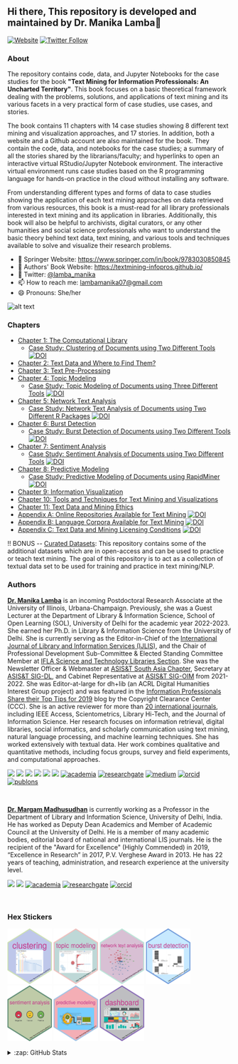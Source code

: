 ## Hi there, This repository is developed and maintained by Dr. Manika Lamba👋
 [![Website](https://img.shields.io/website?label=textmining-inforpros&style=for-the-badge&url=https%3A%2F%2Ftextmining-infopros.github.io)](https://textmining-infopros.github.io)
 [![Twitter Follow](https://img.shields.io/twitter/follow/lamba_manika?color=1DA1F2&logo=twitter&style=for-the-badge)](https://twitter.com/lamba_manika)
 
 
### About 
The repository contains code, data, and Jupyter Notebooks for the case studies for the book __"Text Mining for Information Professionals: An Uncharted Territory"__. This book focuses on a basic theoretical framework dealing with the problems, solutions, and applications of text mining and its various facets in a very practical form of case studies, use cases, and stories.

The book contains 11 chapters with 14 case studies showing 8 different text mining and visualization approaches, and 17 stories. In addition, both a website and a Github account are also maintained for the book. They contain the code, data, and notebooks for the case studies; a summary of all the stories shared by the librarians/faculty; and hyperlinks to open an interactive virtual RStudio/Jupyter Notebook environment. The interactive virtual environment runs case studies based on the R programming language for hands-on practice in the cloud without installing any software.

From understanding different types and forms of data to case studies showing the application of each text mining approaches on data retrieved from various resources, this book is a must-read for all library professionals interested in text mining and its application in libraries. Additionally, this book will also be helpful to archivists, digital curators, or any other humanities and social science professionals who want to understand the basic theory behind text data, text mining, and various tools and techniques available to solve and visualize their research problems. 

- 🔭 Springer Website: https://www.springer.com/in/book/9783030850845
- 🔭 Authors' Book Website: https://textmining-infopros.github.io/
- 👯 Twitter: [@lamba_manika](https://twitter.com/lamba_manika)
- 📫 How to reach me: lambamanika07@gmail.com
- 😄 Pronouns: She/her

![alt text](https://github.com/textmining-infopros/textmining-infopros/blob/main/cover_lamba.jpg)

### Chapters

- [Chapter 1: The Computational Library](https://link.springer.com/chapter/10.1007/978-3-030-85085-2_1)
   - [Case Study: Clustering of Documents using Two Different Tools](https://github.com/textmining-infopros/chapter1) [![DOI](https://zenodo.org/badge/296729259.svg)](https://zenodo.org/badge/latestdoi/296729259) 
- [Chapter 2: Text Data and Where to Find Them?](https://link.springer.com/chapter/10.1007/978-3-030-85085-2_2)
- [Chapter 3: Text Pre-Processing](https://link.springer.com/chapter/10.1007/978-3-030-85085-2_3)
- [Chapter 4: Topic Modeling](https://link.springer.com/chapter/10.1007/978-3-030-85085-2_4)
   - [Case Study: Topic Modeling of Documents using Three Different Tools](https://github.com/textmining-infopros/chapter4) [![DOI](https://zenodo.org/badge/296715177.svg)](https://zenodo.org/badge/latestdoi/296715177)
- [Chapter 5: Network Text Analysis](https://link.springer.com/chapter/10.1007/978-3-030-85085-2_5)
   - [Case Study: Network Text Analysis of Documents using Two Different R Packages](https://github.com/textmining-infopros/chapter5) [![DOI](https://zenodo.org/badge/296730353.svg)](https://zenodo.org/badge/latestdoi/296730353)
- [Chapter 6: Burst Detection](https://link.springer.com/chapter/10.1007/978-3-030-85085-2_6)
   - [Case Study: Burst Detection of Documents using Two Different Tools](https://github.com/textmining-infopros/chapter6) [![DOI](https://zenodo.org/badge/296730532.svg)](https://zenodo.org/badge/latestdoi/296730532)
- [Chapter 7: Sentiment Analysis](https://link.springer.com/chapter/10.1007/978-3-030-85085-2_7)
   - [Case Study: Sentiment Analysis of Documents using Two Different Tools](https://github.com/textmining-infopros/chapter7) [![DOI](https://zenodo.org/badge/296730607.svg)](https://zenodo.org/badge/latestdoi/296730607)
- [Chapter 8: Predictive Modeling](https://link.springer.com/chapter/10.1007/978-3-030-85085-2_8)
  - [Case Study: Predictive Modeling of Documents using RapidMiner](https://github.com/textmining-infopros/chapter8) [![DOI](https://zenodo.org/badge/296730732.svg)](https://zenodo.org/badge/latestdoi/296730732)
- [Chapter 9: Information Visualization](https://link.springer.com/chapter/10.1007/978-3-030-85085-2_9)
- [Chapter 10: Tools and Techniques for Text Mining and Visualizations](https://link.springer.com/chapter/10.1007/978-3-030-85085-2_10)
- [Chapter 11: Text Data and Mining Ethics](https://link.springer.com/chapter/10.1007/978-3-030-85085-2_11)
- [Appendix A: Online Repositories Available for Text Mining](https://github.com/textmining-infopros/Appendix-A) [![DOI](https://zenodo.org/badge/385467989.svg)](https://zenodo.org/badge/latestdoi/385467989)
- [Appendix B: Language Corpora Available for Text Mining](https://github.com/textmining-infopros/Appendix-B) [![DOI](https://zenodo.org/badge/386049294.svg)](https://zenodo.org/badge/latestdoi/386049294)
- [Appendix C: Text Data and Mining Licensing Conditions](https://github.com/textmining-infopros/Appendix-C) [![DOI](https://zenodo.org/badge/386054366.svg)](https://zenodo.org/badge/latestdoi/386054366)

!! BONUS -- [Curated Datasets](https://github.com/textmining-infopros/Curated-Datasets): This repository contains some of the additional datasets which are in open-access and can be used to practice or teach text mining. The goal of this repository is to act as a collection of textual data set to be used for training and practice in text mining/NLP. 
 
### Authors

[__Dr. Manika Lamba__](https://manika-lamba.github.io) is an incoming Postdoctoral Research Associate at the University of Illinois, Urbana-Champaign. Previously, she was a Guest Lecturer at the Department of Library & Information Science, School of Open Learning (SOL), University of Delhi for the academic year 2022-2023. She earned her Ph.D. in Library & Information Science from the University of Delhi. She is currently serving as the Editor-in-Chief of the [International Journal of Library and Information Services (IJLIS)](https://www.igi-global.com/journal/international-journal-library-information-services/177099), and the Chair of Professional Development Sub-Committee & Elected Standing Committee Member at [IFLA Science and Technology Libraries Section](https://www.ifla.org/sci-tech-libraries). She was the Newsletter Officer & Webmaster at [ASIS&T South Asia Chapter](https://www.asist.org/chapters/saasist/), Secretary at [ASIS&T SIG-DL](https://www.asist.org/sig/sigdl/), and Cabinet Representative at [ASIS&T SIG-OIM](https://www.asist.org/sig/sigoim/) from 2021-2022. She was Editor-at-large for dh+lib (an ACRL Digital Humanities Interest Group project) and was featured in the [Information Professionals Share their Top Tips for 2019](https://www.copyright.com/blog/information-professionals-top-tips-2019/) blog by the Copyright Clearance Center (CCC). She is an active reviewer for more than [20 international journals](https://publons.com/researcher/1395631/manika-lamba/), including IEEE Access, Scientometrics, Library Hi-Tech, and the Journal of Information Science. Her research focuses on information retrieval, digital libraries, social informatics, and scholarly communication using text mining, natural language processing, and machine learning techniques. She has worked extensively with textual data. Her work combines qualitative and quantitative methods, including focus groups, survey and field experiments, and computational approaches. 

[<img src="https://img.icons8.com/doodle/30/000000/github--v1.png"/>](https://github.com/manika-lamba)  [<img src="https://img.icons8.com/doodle/30/000000/linkedin-circled.png"/>](https://www.linkedin.com/in/manika-lamba-978282a2/) [<img src="https://img.icons8.com/doodle/30/000000/twitter-circled.png"/>](https://twitter.com/lamba_manika)  [<img src="https://img.icons8.com/doodle/30/000000/youtube--v1.png"/>](https://www.youtube.com/channel/UChUjrjKX2pONUZrquNdifUA)  [<img src="https://img.icons8.com/doodle/30/000000/internet.png"/>](https://manika-lamba.github.io)  [<img src="https://img.icons8.com/doodle/30/000000/google-logo.png"/>](https://scholar.google.co.uk/citations?user=sfRS9iwAAAAJ&hl=en)  [<img src='https://cdn.jsdelivr.net/npm/simple-icons@3.0.1/icons/academia.svg' alt='academia' height='25'>](https://du-in.academia.edu/ManikaLamba)  [<img src='https://cdn.jsdelivr.net/npm/simple-icons@3.0.1/icons/researchgate.svg' alt='researchgate' height='30'>](https://www.researchgate.net/profile/Manika_Lamba3)  [<img src='https://cdn.jsdelivr.net/npm/simple-icons@3.0.1/icons/medium.svg' alt='medium' height='30'>](https://medium.com/@lambamanika07)  [<img src='https://cdn.jsdelivr.net/npm/simple-icons@3.0.1/icons/orcid.svg' alt='orcid' height='30'>](https://orcid.org/0000-0002-2022-3098)  [<img src='https://publons.com/static/images/logos/square/blue_white_shadow.png' alt='publons' height='30'>](https://publons.com/researcher/1395631/manika-lamba/)

<br/>


[__Dr. Margam Madhusudhan__](http://atfi.dlis.du.ac.in/drmadhusudhan.php) is currently working as a Professor in the Department of Library and Information Science, University of Delhi, India. He has worked as Deputy Dean Academics and Member of Academic Council at the University of Delhi. He is a member of many academic bodies, editorial board of national and international LIS journals. He is the recipient of the "Award for Excellence" (Highly Commended) in 2019, “Excellence in Research” in 2017, P.V. Verghese Award in 2013. He has 22 years of teaching, administration, and research experience at the university level.

[<img src="https://img.icons8.com/doodle/30/000000/internet.png"/>](http://atfi.dlis.du.ac.in/drmadhusudhan.php)
[<img src="https://img.icons8.com/doodle/30/000000/google-logo.png"/>](https://scholar.google.com/citations?user=Nc1DgqQAAAAJ&hl=en&oi=ao) [<img src='https://cdn.jsdelivr.net/npm/simple-icons@3.0.1/icons/academia.svg' alt='academia' height='25'>](https://independent.academia.edu/MadhusudhanMargam)
[<img src='https://cdn.jsdelivr.net/npm/simple-icons@3.0.1/icons/researchgate.svg' alt='researchgate' height='30'>](https://www.researchgate.net/profile/Madhusudhan-Margam)  [<img src='https://cdn.jsdelivr.net/npm/simple-icons@3.0.1/icons/orcid.svg' alt='orcid' height='30'>](http://orcid.org/0000-0002-1174-2099)

<br>

### Hex Stickers

<img src="https://github.com/textmining-infopros/chapter1/blob/master/clustering-hex.png" width="100" height="125"> <img src="https://github.com/textmining-infopros/chapter4/blob/master/topic-modeling-hex.png" width="100" height="125"> <img src="https://github.com/textmining-infopros/chapter5/blob/master/network-text-analysis-hex.png" width="100" height="125"> <img src="https://github.com/textmining-infopros/chapter6/blob/master/burst-detection-hex.png" width="100" height="125"> <img src="https://github.com/textmining-infopros/chapter7/blob/master/sentiment-analysis-hex.png" width="100" height="125"> <img src="https://github.com/textmining-infopros/chapter8/blob/master/predictive-modeling-hex.png" width="100" height="125"> <img src="https://github.com/textmining-infopros/dashboard/blob/main/hex-dashboard.png" width="100" height="125">




</details>

<details>
  <summary>:zap: GitHub Stats</summary>

 ![Text Mining](https://github-readme-stats.vercel.app/api?username=textmining-infopros&hide=contribs,prs,issues&count_private=true&show_icons=true&theme=radical)
 
 ![GitHub metrics](https://metrics.lecoq.io/textmining-infopros)  

![GitHub streak stats](https://github-readme-streak-stats.herokuapp.com/?user=textmining-infopros)  
 
 [![trophy](https://github-profile-trophy.vercel.app/?username=textmining-infopros)](https://github.com/ryo-ma/github-profile-trophy)

![GitHub Activity Graph](https://activity-graph.herokuapp.com/graph?username=textmining-infopros)  

![Profile views](https://gpvc.arturio.dev/textmining-infopros)  
 
